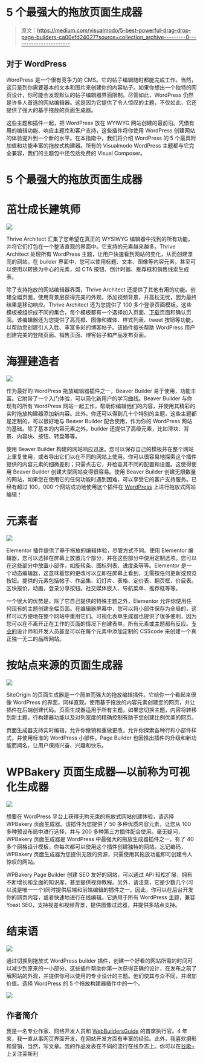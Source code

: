 # 5 个最强大的拖放页面生成器

> 原文：<https://medium.com/visualmodo/5-best-powerful-drag-drop-page-builders-ca00efd24027?source=collection_archive---------0----------------------->

## 对于 WordPress

WordPress 是一个很有竞争力的 CMS。它的帖子编辑随时都能完成工作。当然，这只是到你需要基本的文本和图片来创建你的内容帖子。如果你想出一个独特的网页设计，你可能会发现默认的帖子编辑器界面限制。尽管如此，WordPress 仍然是许多人首选的网站编辑器。这是因为它提供了令人惊叹的主题，不仅如此，它还提供了强大的基于拖放的页面生成器。

这些主题和插件一起，把 WordPress 放在 WYIWYG 网站创建的最前沿。凭借有用的编辑功能、响应主题库和客户支持，这些插件将你使用 WordPress 创建网站的体验提升到一个新的水平。在本指南中，我们将介绍 WordPress 的 5 个最具附加值和功能丰富的拖放式构建器。所有的 Visualmodo WordPress 主题都与它完全兼容，我们的主题包中还包括免费的 Visual Composer。

# 5 个最强大的拖放页面生成器

# 茁壮成长建筑师

![](img/ce6f4dbaf3e9f919a18dde18e9f79018.png)

Thrive Architect 汇集了您希望在真正的 WYSIWYG 编辑器中找到的所有功能，并将它们打包在一个整洁直观的界面中。它支持的元素越来越多。Thrive Architect 处理所有 WordPress 主题，让用户快速看到网站的变化，从而创建漂亮的网站。在 builder 界面中，您可以使用标题、文本、图像等内容元素，甚至可以使用以转换为中心的元素，如 CTA 按钮、倒计时器、推荐框和销售线索生成表。

除了支持拖放的网站编辑器界面，Thrive Architect 还提供了其他有用的功能。创建全幅页面，使用背景层获得完美的外观，添加视频背景，并高枕无忧，因为最终结果是移动响应。Thrive Architect 还为您提供了 100 多个登录页面模板，这些模板被组织成不同的集合，每个模板都有一个选择加入页面、[下载](https://visualmodo.com/)页面和确认页面。该编辑器还为您提供了高亮框、图像和媒体、样式列表、tweet 按钮等功能，以帮助您创建引人入胜、丰富多彩的博客帖子。该插件擅长帮助 WordPress 用户创建完美的登陆页面、销售页面、博客帖子和产品发布页面。

# 海狸建造者

![](img/bea59dcb935d78a3429685f92e4e34c2.png)

作为最好的 WordPress 拖放编辑器插件之一，Beaver Builder 易于使用，功能丰富。它附带了一个入门体验，可以简化新用户的学习曲线。Beaver Builder 与你现有的所有 WordPress 网站一起工作，帮助你编辑他们的内容，并使用其精彩的实时拖放构建器添加新内容。此外，你还可以得到几十个特别的主题，这些主题都是定制的，可以很好地与 Beaver Builder 配合使用，作为你的 WordPress 网站的基础。除了基本的内容元素之外，builder 还提供了高级元素，比如滑块、背景、内容块、按钮、转盘等等。

使用 Beaver Builder 构建的网站响应迅速。您可以保存自己的模板并在整个网站上重复使用，或者导出它们以在不同的网站上使用。你可以很容易地探索这个插件提供的内容元素的细微差别；只需点击它，并检查其不同的配置和设置。这使得使用 Beaver Builder 创建大型网站变得很容易。使用 Beaver Builder 创建无限数量的网站，如果您在使用它的任何功能时遇到困难，可以享受它的客户支持服务。已经有超过 100，000 个网站成功地使用这个插件在 [WordPress](https://visualmodo.com/) 上进行拖放式网站编辑！

# 元素者

![](img/f0ebe303eb7adc6772ad24a372739346.png)

Elementor 插件提供了基于拖放的编辑体验，尽管方式不同。使用 Elementor 编辑器，您可以选择在屏幕上放置几个部分，并在这些部分中使用定制选项。您可以在这些部分中放置小部件，如旋转条、图标列表、进度条等等。Elementor 是一个动态编辑器，这意味着您的更改可以立即在屏幕上看到，无需按任何更新或预览按钮。提供的元素包括帖子、作品集、幻灯片、表格、定价表、翻页框、价目表。区块报价，动画，登录分享按钮。社交媒体嵌入、导航菜单、推荐框等等。

一个很大的优势是，除了它自己提供的特殊主题之外，Elementor 允许你使用任何现有的主题创建全幅页面。在编辑器屏幕中，您可以将小部件保存为全局的，这样可以方便地在整个网站中重用它们。可视化表单生成器也提供了很多便利，因为您可以在不离开正在工作的页面的情况下创建表单。所有元素或主题都有反应。[专业的](https://visualmodo.com/)设计师和开发人员甚至可以在每个元素中添加定制的 CSScode 来创建一个真正独一无二的品牌网站。

# 按站点来源的页面生成器

![](img/e91a014d63c81f0cfa7fe099e94dcbc7.png)

SiteOrigin 的页面生成器是一个简单而强大的拖放编辑插件。它给你一个看起来很像 WordPress 的界面，同样直观。使用基于拖放的内容元素创建您的网页，并让插件在后端创建代码。页面生成器适用于所有主题，如果您切换主题，内容将转移到新主题。行构建器功能以及对列宽度的精确控制有助于您创建比例优美的网页。

页面生成器支持实时编辑，允许你撤销和重做更改，允许你探索各种行和小部件样式，并使用标准的 WordPress 小部件。Page Builder 也因推出插件的升级和新功能而闻名，让用户保持兴奋、兴趣和快乐。

# WPBakery 页面生成器—以前称为可视化生成器

![](img/0da23ecc8c86030cd51122887abb754d.png)

想要在 WordPress 平台上获得无拘无束的拖放式网站创建体验，请选择 WPBakery 页面生成器。该插件为您提供了 50 多种优质内容元素，让您从 100 多种预设布局中进行选择，并与 200 多种第三方插件配合使用。毫无疑问，WPBakery 页面生成器是 WordPress 中最强大的拖放生成器插件之一。有了 40 多个网格设计模板，你每次都可以使用这个插件创建独特的网站。忘记编码，WPBakery 页面生成器为您提供无限的资源，只需使用其拖放功能即可创建令人惊叹的网站。

WPBakery Page Builder 创建 SEO 友好的网站，可以通过 API 轻松扩展，拥有不断增长和全面的知识库，甚至提供视频教程。另外，请注意，它是少数几个(可以说是唯一一个)同时提供后端和前端编辑的插件之一。因此，你可以在后台开发你的网页内容，或者快速地进行在线编辑。它适用于所有 WordPress 主题，兼容 Yoast SEO，支持视差和视频背景，提供图像过滤器，并提供多站点支持。

# 结束语

![](img/f64ed16edcc440e85a4bebc000b0883b.png)

通过切换到拖放式 WordPress builder 插件，创建一个好看的网站所需的时间可以减少到原来的一小部分。这些插件帮助你第一次获得正确的设计，在发布之前了解网站的外观，并提供你可以使用的专业设计的主题。他们使其与众不同，并增加价值。选择 WordPress 的 5 个拖放构建器插件中的一个。

![](img/be40fe537aaae9535e30ebad6a4f98ea.png)

## 作者简介

我是一名专业作家、网络开发人员和 [WebBuildersGuide](http://www.webbuildersguide.com/) 的首席执行官。4 年来，我一直从事网页界面开发，在网站开发方面有丰富的经验。此外，我喜欢摄影和营销，当然，写文章。我的作品发表在不同的流行在线杂志上。你可以在[谷歌+](https://plus.google.com/u/0/112081053781731534924) 上关注莱斯利